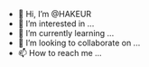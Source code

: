 - 👋 Hi, I’m @HAKEUR
- 👀 I’m interested in ...
- 🌱 I’m currently learning ...
- 💞️ I’m looking to collaborate on ...
- 📫 How to reach me ...

<!---
HAKEUR/HAKEUR is a ✨ special ✨ repository because its `README.md` (this file) appears on your GitHub profile.
You can click the Preview link to take a look at your changes.
--->
